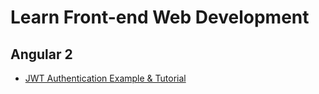 # Learn Front-end Web Development

## Angular 2
* [JWT Authentication Example & Tutorial](http://jasonwatmore.com/post/2016/08/16/angular-2-jwt-authentication-example-tutorial)
